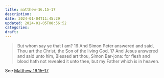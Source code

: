```yaml
---
title: matthew-16.15-17
description: 
date: 2024-01-04T11:45:29
updated: 2024-01-05T08:56:52
categories: 
draft: 
---
```


> But whom say ye that I am?  16 And Simon Peter answered and said, Thou art the Christ, the Son of the living God.  17 And Jesus answered and said unto him, Blessed art thou, Simon Bar-jona: for flesh and blood hath not revealed it unto thee, but my Father which is in heaven.

See [Matthew 16.15–17](https://www.churchofjesuschrist.org/study/scriptures/nt/matt/16?id=p15-p17&lang=eng#p15)
